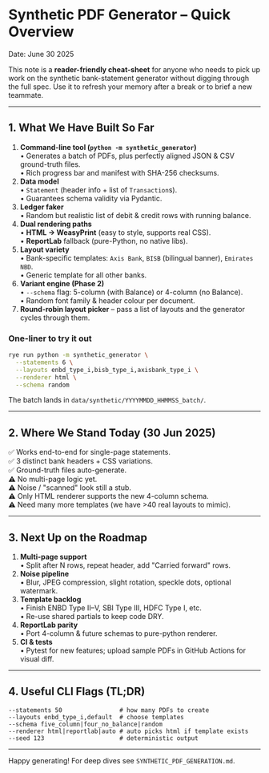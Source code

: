 # Synthetic PDF Generator – Quick Overview

Date: June 30 2025

This note is a **reader-friendly cheat-sheet** for anyone who needs to pick up work on the synthetic bank-statement generator without digging through the full spec.  Use it to refresh your memory after a break or to brief a new teammate.

---

## 1.  What We Have Built So Far

1. **Command-line tool (`python -m synthetic_generator`)**  
   • Generates a batch of PDFs, plus perfectly aligned JSON & CSV ground-truth files.  
   • Rich progress bar and manifest with SHA-256 checksums.
2. **Data model**  
   • `Statement` (header info + list of `Transaction`s).  
   • Guarantees schema validity via Pydantic.
3. **Ledger faker**  
   • Random but realistic list of debit & credit rows with running balance.
4. **Dual rendering paths**  
   • **HTML → WeasyPrint** (easy to style, supports real CSS).  
   • **ReportLab** fallback (pure-Python, no native libs).
5. **Layout variety**  
   • Bank-specific templates: `Axis Bank`, `BISB` (bilingual banner), `Emirates NBD`.  
   • Generic template for all other banks.
6. **Variant engine (Phase 2)**  
   • `--schema` flag: 5-column (with Balance) or 4-column (no Balance).  
   • Random font family & header colour per document.
7. **Round-robin layout picker** – pass a list of layouts and the generator cycles through them.

### One-liner to try it out
```bash
rye run python -m synthetic_generator \
  --statements 6 \
  --layouts enbd_type_i,bisb_type_i,axisbank_type_i \
  --renderer html \
  --schema random
```
The batch lands in `data/synthetic/YYYYMMDD_HHMMSS_batch/`.

---

## 2.  Where We Stand Today (30 Jun 2025)

✅  Works end-to-end for single-page statements.  
✅  3 distinct bank headers + CSS variations.  
✅  Ground-truth files auto-generate.  
⚠️  No multi-page logic yet.  
⚠️  Noise / "scanned" look still a stub.  
⚠️  Only HTML renderer supports the new 4-column schema.  
⚠️  Need many more templates (we have >40 real layouts to mimic).

---

## 3.  Next Up on the Roadmap

1. **Multi-page support**  
   • Split after N rows, repeat header, add "Carried forward" rows.
2. **Noise pipeline**  
   • Blur, JPEG compression, slight rotation, speckle dots, optional watermark.
3. **Template backlog**  
   • Finish ENBD Type II–V, SBI Type III, HDFC Type I, etc.  
   • Re-use shared partials to keep code DRY.
4. **ReportLab parity**  
   • Port 4-column & future schemas to pure-python renderer.
5. **CI & tests**  
   • Pytest for new features; upload sample PDFs in GitHub Actions for visual diff.

---

## 4.  Useful CLI Flags (TL;DR)
```text
--statements 50                # how many PDFs to create
--layouts enbd_type_i,default  # choose templates
--schema five_column|four_no_balance|random
--renderer html|reportlab|auto # auto picks html if template exists
--seed 123                     # deterministic output
```

---

Happy generating!  For deep dives see `SYNTHETIC_PDF_GENERATION.md`. 